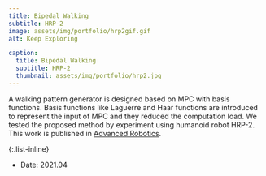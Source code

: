 ```yaml
---
title: Bipedal Walking
subtitle: HRP-2
image: assets/img/portfolio/hrp2gif.gif
alt: Keep Exploring

caption:
  title: Bipedal Walking
  subtitle: HRP-2
  thumbnail: assets/img/portfolio/hrp2.jpg
---
```

A walking pattern generator is designed based on MPC with basis functions. Basis functions like Laguerre and Haar functions are introduced to represent the input of MPC and they reduced the computation load. We tested the proposed method by experiment using humanoid robot HRP-2. This work is published in [Advanced Robotics](https://www.tandfonline.com/doi/abs/10.1080/01691864.2019.1594366). 

{:.list-inline}
- Date: 2021.04

